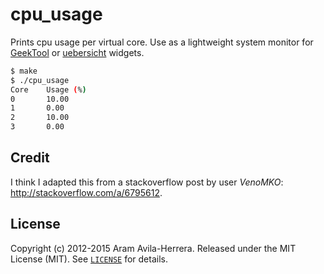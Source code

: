 # cpu_usage

Prints cpu usage per virtual core. Use as a lightweight
system monitor for [GeekTool](http://projects.tynsoe.org/en/geektool/)
or [uebersicht](http://tracesof.net/uebersicht/) widgets.

```bash
$ make
$ ./cpu_usage
Core    Usage (%)
0       10.00
1       0.00
2       10.00
3       0.00
```


## Credit

I think I adapted this from a stackoverflow post by
user *VenoMKO*: <http://stackoverflow.com/a/6795612>.


## License

Copyright (c) 2012-2015 Aram Avila-Herrera. Released under the MIT License
(MIT). See [`LICENSE`](./LICENSE) for details.
